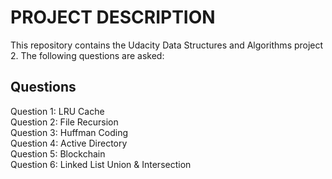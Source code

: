 # PROJECT DESCRIPTION
This repository contains the Udacity Data Structures and Algorithms project 2. 
The following questions are asked:

## Questions
Question 1: LRU Cache \
Question 2: File Recursion \
Question 3: Huffman Coding \
Question 4: Active Directory \
Question 5: Blockchain \
Question 6: Linked List Union & Intersection
